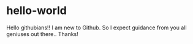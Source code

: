 # hello-world
Hello githubians!!
I am new to Github. So I expect guidance from you all geniuses out there..
Thanks!
